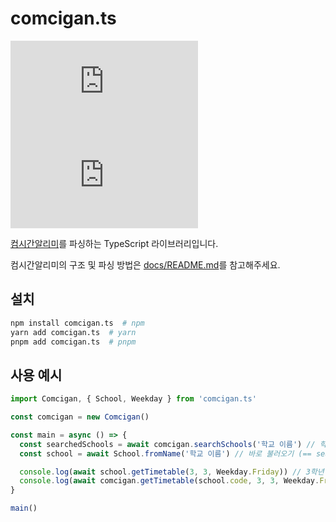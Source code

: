 # comcigan.ts

[![npm version](https://img.shields.io/npm/v/comcigan.ts?style=flat-square)](https://www.npmjs.com/package/comcigan.ts)
![License](https://img.shields.io/github/license/star0202/comcigan.ts?style=flat-square)

[컴시간알리미](http://컴시간학생.kr)를 파싱하는 TypeScript 라이브러리입니다.

컴시간알리미의 구조 및 파싱 방법은 [docs/README.md](./docs/README.md)를 참고해주세요.

## 설치

```bash
npm install comcigan.ts  # npm
yarn add comcigan.ts  # yarn
pnpm add comcigan.ts  # pnpm
```

## 사용 예시

```typescript
import Comcigan, { School, Weekday } from 'comcigan.ts'

const comcigan = new Comcigan()

const main = async () => {
  const searchedSchools = await comcigan.searchSchools('학교 이름') // 학교 검색
  const school = await School.fromName('학교 이름') // 바로 불러오기 (== searchedSchools[0])

  console.log(await school.getTimetable(3, 3, Weekday.Friday)) // 3학년 3반 금요일 시간표
  console.log(await comcigan.getTimetable(school.code, 3, 3, Weekday.Friday)) // 학교 코드를 이용하는 방법
}

main()
```
